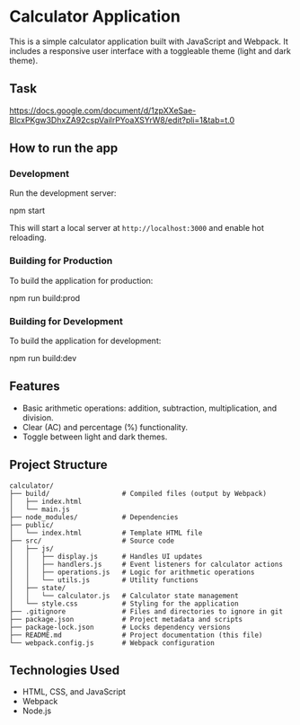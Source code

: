 # Calculator Application

This is a simple calculator application built with JavaScript and Webpack. It includes a responsive user interface with a toggleable theme (light and dark theme).

## Task

https://docs.google.com/document/d/1zpXXeSae-BlcxPKgw3DhxZA92cspVailrPYoaXSYrW8/edit?pli=1&tab=t.0

## How to run the app

### Development

Run the development server:

npm start

This will start a local server at `http://localhost:3000` and enable hot reloading.

### Building for Production

To build the application for production:

npm run build:prod

### Building for Development

To build the application for development:

npm run build:dev

## Features

-   Basic arithmetic operations: addition, subtraction, multiplication, and division.
-   Clear (AC) and percentage (%) functionality.
-   Toggle between light and dark themes.

## Project Structure

```
calculator/
├── build/                  # Compiled files (output by Webpack)
│   ├── index.html
│   └── main.js
├── node_modules/           # Dependencies
├── public/
│   └── index.html          # Template HTML file
├── src/                    # Source code
│   ├── js/
│   │   ├── display.js      # Handles UI updates
│   │   ├── handlers.js     # Event listeners for calculator actions
│   │   ├── operations.js   # Logic for arithmetic operations
│   │   └── utils.js        # Utility functions
│   ├── state/
│   │   └── calculator.js   # Calculator state management
│   └── style.css           # Styling for the application
├── .gitignore              # Files and directories to ignore in git
├── package.json            # Project metadata and scripts
├── package-lock.json       # Locks dependency versions
├── README.md               # Project documentation (this file)
└── webpack.config.js       # Webpack configuration
```

## Technologies Used

-   HTML, CSS, and JavaScript
-   Webpack
-   Node.js
